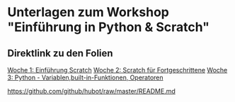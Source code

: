 # Unterlagen zum Workshop "Einführung in Python & Scratch"


## Direktlink zu den Folien
[Woche 1: Einführung Scratch]()
[Woche 2: Scratch für Fortgeschrittene]()
[Woche 3: Python - Variablen,built-in-Funktionen, Operatoren ]()


https://github.com/github/hubot/raw/master/README.md
